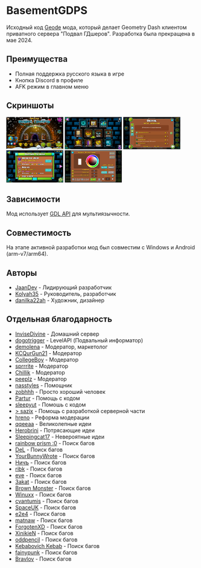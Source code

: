 # BasementGDPS

Исходный код [Geode](https://geode-sdk.org/) мода, который делает Geometry Dash клиентом приватного сервера "Подвал ГДшеров". Разработка была прекращена в мае 2024.

## Преимущества
* Полная поддержка русского языка в игре
* Кнопка Discord в профиле
* AFK режим в главном меню

## Скриншоты
<img src="./resources/screenshots/image0.png" width="30%"> <img src="./resources/screenshots/image1.png" width="30%"> <img src="./resources/screenshots/image2.png" width="30%">
<img src="./resources/screenshots/image3.png" width="30%"> <img src="./resources/screenshots/image4.png" width="30%">

## Зависимости
Мод использует [GDL API](https://github.com/gdlocalisation/gdl-geode) для мультиязычности.

## Совместимость
На этапе активной разработки мод был совместим с Windows и Android (arm-v7/arm64).

## Авторы
* [JaanDev](https://github.com/JaanDev) - Лидирующий разработчик
* [Kolyah35](https://github.com/Kolyah35) - Руководитель, разработчик
* [danilka22ah](https://github.com/danilka22ah) - Художник, дизайнер

## Отдельная благодарность
* [InviseDivine](https://discord.com/users/683023856264544299) - Домашний сервер
* [dogotrigger](https://discord.com/users/1087733299792855060) - LevelAPI (Подвальный информатор)
* [demolena](https://discord.com/users/979263794071101440) - Модератор, маркетолог
* [KCQurGun21](https://discord.com/users/654687949228736513) - Модератор
* [CollegeBoy](https://discord.com/users/968434463619055656) - Модератор
* [sprrrite](https://discord.com/users/932356953861156924) - Модератор
* [Chillik](https://discord.com/users/771027563803443230) - Модератор
* [peeplz](https://discord.com/users/829056044772098138) - Модератор
* [nasstyles](https://discord.com/users/1033488998208909373) - Помощник
* [zobhhh](https://discord.com/users/848305386305355857) - Просто хороший человек
* [Partur](https://discord.com/users/497770123604525057) - Помощь с кодом
* [sleepyut](https://discord.com/users/463213709637058560) - Помошь с кодом
* [\> sazix](https://discord.com/users/814171134207459328) - Помощь с разработкой серверной части
* [hreno](https://discord.com/users/896293425526210580) - Реформа модерации
* [qqeeaa](https://discord.com/users/1094284995876630568) - Великолепные идеи
* [Herobrini](https://discord.com/users/999676300891533322) - Потрясающие идеи
* [Sleepingcat17](https://discord.com/users/925398072505286686) - Невероятные идеи
* [rainbow prism :0](https://discord.com/users/854320253134569502) - Поиск багов 
* [DeL](https://discord.com/users/1015611842858602506) - Поиск багов 
* [YourBunnyWrote](https://discord.com/users/346337349342330892) - Поиск багов 
* [Ничъ](https://discord.com/users/760103184814571550) - Поиск багов 
* [ribk](https://discord.com/users/353808810181394432) - Поиск багов 
* [eve](https://discord.com/users/976163496758747167) - Поиск багов 
* [3akat](https://discord.com/users/1066229270164287538) - Поиск багов 
* [Brown Monster](https://discord.com/users/678584106363256832) - Поиск багов 
* [Winuxx](https://discord.com/users/914133049313230849) - Поиск багов
* [cvantumis](https://discord.com/users/962385572775727154) - Поиск багов 
* [SpaceUK](https://discord.com/users/745675694570209380) - Поиск багов
* [e2e4](https://discord.com/users/858363705011994655) - Поиск багов 
* [matnaw](https://discord.com/users/1078962182055788615) - Поиск багов 
* [ForgotenXD](https://discord.com/users/1073261697323778099) - Поиск багов 
* [XinikieN](https://discord.com/users/763123516702720101) - Поиск багов 
* [oddpencil](https://discord.com/users/1151209763267416164) - Поиск багов 
* [Kebabovich Kebab](https://discord.com/users/1168289429643858005) - Поиск багов
* [fainypunk](https://discord.com/users/1113888684828270723) - Поиск багов
* [Bravlov](https://discord.com/users/1025056466631143444) - Поиск багов 